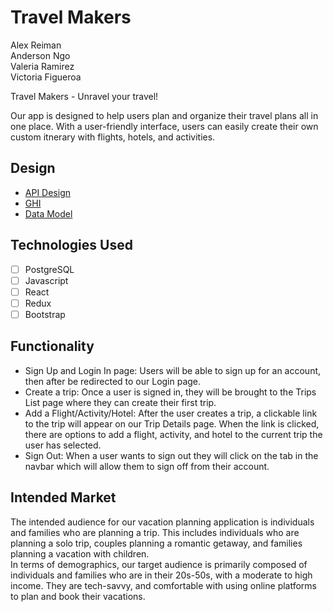 # Travel Makers

Alex Reiman\
Anderson Ngo\
Valeria Ramirez\
Victoria Figueroa

Travel Makers - Unravel your travel!


Our app is designed to help users plan and organize their travel plans all in one place. With a user-friendly interface, users can easily create their own custom itnerary with flights, hotels, and activities.

## Design

* [API Design](docs/apis.md)
* [GHI](docs/ghi.md)
* [Data Model](docs/data-model.md)

## Technologies Used

* [ ] PostgreSQL
* [ ] Javascript
* [ ] React
* [ ] Redux
* [ ] Bootstrap

## Functionality


* Sign Up and Login In page: Users will be able to sign up for an account, then after be redirected to our Login page.
* Create a trip: Once a user is signed in, they will be brought to the Trips List page where they can create their first trip.
* Add a Flight/Activity/Hotel: After the user creates a trip, a clickable link to the trip will appear on our Trip Details page. When the link is clicked, there are options to add a flight, activity, and hotel to the current trip the user has selected.
* Sign Out: When a user wants to sign out they will click on the tab in the navbar which will allow them to sign off from their account.

## Intended Market

The intended audience for our vacation planning application is individuals and families who are planning a trip. This includes individuals who are planning a solo trip, couples planning a romantic getaway, and families planning a vacation with children.\
In terms of demographics, our target audience is primarily composed of individuals and families who are in their 20s-50s, with a moderate to high income. They are tech-savvy, and comfortable with using online platforms to plan and book their vacations.

